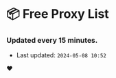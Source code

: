 # :package: Free Proxy List
### Updated every 15 minutes.

- Last updated: `2024-05-08 10:52`

:heart:
